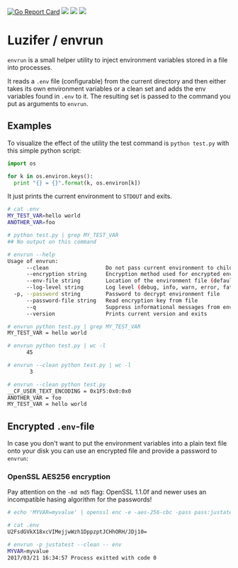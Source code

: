 [![Go Report Card](https://goreportcard.com/badge/github.com/Luzifer/envrun)](https://goreportcard.com/report/github.com/Luzifer/envrun)
![](https://badges.fyi/github/license/Luzifer/envrun)
![](https://badges.fyi/github/downloads/Luzifer/envrun)
![](https://badges.fyi/github/latest-release/Luzifer/envrun)

# Luzifer / envrun

`envrun` is a small helper utility to inject environment variables stored in a file into processes.

It reads a `.env` file (configurable) from the current directory and then either takes its own environment variables or a clean set and adds the env variables found in `.env` to it. The resulting set is passed to the command you put as arguments to `envrun`.

## Examples

To visualize the effect of the utility the test command is `python test.py` with this simple python script:

```python
import os

for k in os.environ.keys():
  print "{} = {}".format(k, os.environ[k])
```

It just prints the current environment to `STDOUT` and exits.

```bash
# cat .env
MY_TEST_VAR=hello world
ANOTHER_VAR=foo

# python test.py | grep MY_TEST_VAR
## No output on this command

# envrun --help
Usage of envrun:
      --clean                  Do not pass current environment to child process
      --encryption string      Encryption method used for encrypted env-file (Available: openssl-md5) (default "openssl-md5")
      --env-file string        Location of the environment file (default ".env")
      --log-level string       Log level (debug, info, warn, error, fatal) (default "info")
  -p, --password string        Password to decrypt environment file
      --password-file string   Read encryption key from file
      --q                      Suppress informational messages from envrun (DEPRECATED, use --log-level=warn)
      --version                Prints current version and exits

# envrun python test.py | grep MY_TEST_VAR
MY_TEST_VAR = hello world

# envrun python test.py | wc -l
      45

# envrun --clean python test.py | wc -l
       3

# envrun --clean python test.py
__CF_USER_TEXT_ENCODING = 0x1F5:0x0:0x0
ANOTHER_VAR = foo
MY_TEST_VAR = hello world
```

## Encrypted `.env`-file

In case you don't want to put the environment variables into a plain text file onto your disk you can use an encrypted file and provide a password to `envrun`:

### OpenSSL AES256 encryption

Pay attention on the `-md md5` flag: OpenSSL 1.1.0f and newer uses an incompatible hasing algorithm for the passwords!

```bash
# echo 'MYVAR=myvalue' | openssl enc -e -aes-256-cbc -pass pass:justatest -md md5 -base64 -out .env

# cat .env
U2FsdGVkX18xcVIMejjwWzh1DppzptJCHhORH/JDj10=

# envrun -p justatest --clean -- env
MYVAR=myvalue
2017/03/21 16:34:57 Process exitted with code 0
```
